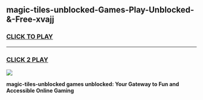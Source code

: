 
## magic-tiles-unblocked-Games-Play-Unblocked-&-Free-xvajj
<h3>
<a href="https://premium76.site?title=magic-tiles-unblocked&ref=24A">CLICK TO PLAY</a></h3>
<hr>

<h3>
<a href="https://premium76.site?title=magic-tiles-unblocked&ref=24A">CLICK 2 PLAY</a>
  
</h3>

<a href="https://premium76.site?title=magic-tiles-unblocked&ref=24A"><img src="https://clearcache.store/games.png"></a>


**magic-tiles-unblocked games unblocked: Your Gateway to Fun and Accessible Online Gaming**
